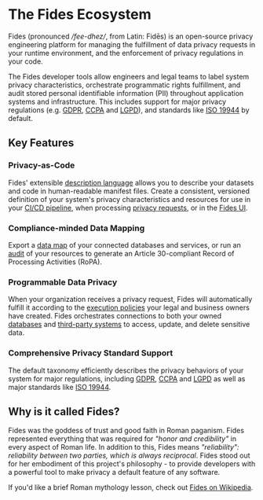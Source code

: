 # The Fides Ecosystem

Fides (pronounced */fee-dhez/*, from Latin: Fidēs) is an open-source privacy engineering platform for managing the fulfillment of data privacy requests in your runtime environment, and the enforcement of privacy regulations in your code.

The Fides developer tools allow engineers and legal teams to label system privacy characteristics, orchestrate programmatic rights fulfillment, and audit stored personal identifiable information (PII) throughout application systems and infrastructure. This includes support for major privacy regulations (e.g. [GDPR](https://ico.org.uk/for-organisations/guide-to-data-protection/guide-to-the-general-data-protection-regulation-gdpr/), [CCPA](https://ethyca.com/cpra-hub/) and [LGPD](https://iapp.org/news/a/the-new-brazilian-general-data-protection-law-a-detailed-analysis/)), and standards like [ISO 19944](https://www.iso.org/standard/79573.html) by default.

## Key Features
### Privacy-as-Code

Fides' extensible [description language](https://ethyca.github.io/fideslang/) allows you to describe your datasets and code in human-readable manifest files. Create a consistent, versioned definition of your system's privacy characteristics and resources for use in your [CI/CD pipeline](./cicd/examples), when processing [privacy requests](./getting-started/privacy_requests), or in the [Fides UI](./ui/overview/).

### Compliance-minded Data Mapping
Export a [data map](./guides/generate_datamaps/) of your connected databases and services, or run an [audit](./guides/generate_datamaps.md#auditing-resources/) of your resources to generate an Article 30-compliant Record of Processing Activities (RoPA). 

### Programmable Data Privacy
When your organization receives a privacy request, Fides will automatically fulfill it according to the [execution policies](./getting-started/execution_policies.md) your legal and business owners have created. Fides orchestrates connections to both your owned [databases](./getting-started/database_connectors.md) and [third-party systems](./saas_connectors/saas_config.md) to access, update, and delete sensitive data.

### Comprehensive Privacy Standard Support
The default taxonomy efficiently describes the privacy behaviors of your system for major regulations, including [GDPR](https://ico.org.uk/for-organisations/guide-to-data-protection/guide-to-the-general-data-protection-regulation-gdpr/), [CCPA](https://ethyca.com/cpra-hub/) and [LGPD](https://iapp.org/news/a/the-new-brazilian-general-data-protection-law-a-detailed-analysis/) as well as major standards like [ISO 19944](https://www.iso.org/standard/79573.html).

## Why is it called Fides?

Fides was the goddess of trust and good faith in Roman paganism. Fides represented everything that was required for *"honor and credibility"* in every aspect of Roman life. In addition to this, Fides means *"reliability": reliability between two parties, which is always reciprocal*. Fides stood out for her embodiment of this project's philosophy - to provide developers with a powerful tool to make privacy a default feature of any software.

If you'd like a brief Roman mythology lesson, check out [Fides on Wikipedia](https://en.wikipedia.org/wiki/Fides_(deity)).
